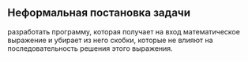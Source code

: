Неформальная постановка задачи
----

разработать программу, которая получает на вход математическое выражение и убирает из него скобки, которые не влияют на последовательность решения этого выражения.
